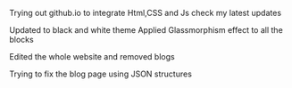 Trying out github.io to integrate Html,CSS and Js
check my latest updates

Updated to black and white theme
Applied Glassmorphism effect to all the blocks

Edited the whole website and removed blogs

Trying to fix the blog page using JSON structures